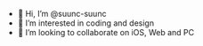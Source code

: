 - 👋 Hi, I’m @suunc-suunc
- 👀 I’m interested in coding and design
- 💞️ I’m looking to collaborate on iOS, Web and PC
